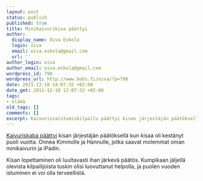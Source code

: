 ```yaml
---
layout: post
status: publish
published: true
title: Minikaivurikisa päättyi
author:
  display_name: Oiva Eskola
  login: oiva
  email: oiva.eskola@gmail.com
  url: ''
author_login: oiva
author_email: oiva.eskola@gmail.com
wordpress_id: 798
wordpress_url: http://www.bobs.fi/oiva/?p=798
date: 2011-12-10 14:07:32 +02:00
date_gmt: 2011-12-10 12:07:32 +02:00
tags:
- elämä
old_tags: []
comments: []
excerpt: Kaivurissaistumiskilpailu päättyi kisan järjestäjän päätöksellä kun kisaa oli kestänyt puoli vuotta.
---
```

<p><a href="http://kaivuriskaba.fi/index.php?page=1041&amp;lang=1">Kaivuriskaba päättyi</a> kisan järjestäjän päätöksellä kun kisaa oli kestänyt puoli vuotta. Onnea Kimmolle ja Hannulle, jotka saavat molemmat oman minikaivurin ja iPadin.</p>
<p>Kisan lopettaminen oli luultavasti ihan järkevä päätös. Kumpikaan jäljellä olevista kilpailijoista tuskin olisi luovuttanut helpolla, ja puolen vuoden istuminen ei voi olla terveellistä.</p>
